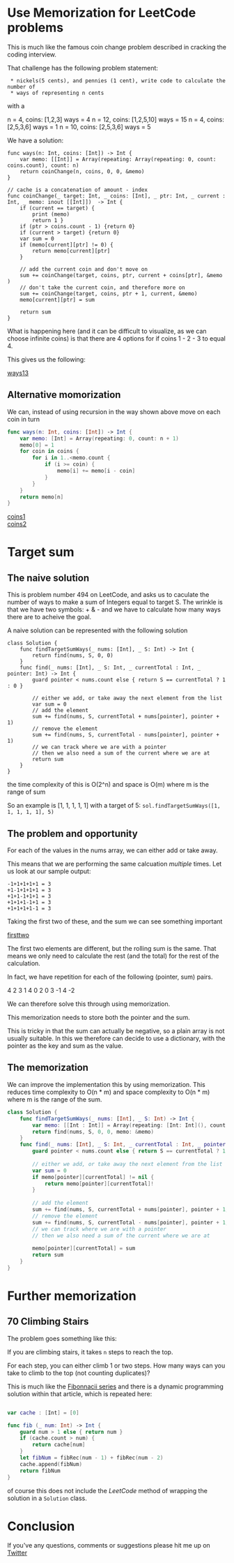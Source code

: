 # Use Memorization for LeetCode problems

This is much like the famous coin change problem described in cracking the coding interview.

That challenge has the following problem statement:

```Given an infinite number of quarters(25 cents), dimes(10 cents),
 * nickels(5 cents), and pennies (1 cent), write code to calculate the number of
 * ways of representing n cents
 ```
 with a 
 
n = 4, coins: [1,2,3] ways = 4
n = 12, coins: [1,2,5,10] ways = 15
n = 4, coins: [2,5,3,6] ways = 1
n = 10, coins: [2,5,3,6] ways = 5

We have a solution:

```
func ways(n: Int, coins: [Int]) -> Int {
    var memo: [[Int]] = Array(repeating: Array(repeating: 0, count: coins.count), count: n)
    return coinChange(n, coins, 0, 0, &memo)
}

// cache is a concatenation of amount - index
func coinChange(_ target: Int, _ coins: [Int], _ ptr: Int, _ current : Int, _ memo: inout [[Int]])  -> Int {
    if (current == target) {
        print (memo)
        return 1 }
    if (ptr > coins.count - 1) {return 0}
    if (current > target) {return 0}
    var sum = 0
    if (memo[current][ptr] != 0) {
        return memo[current][ptr]
    }

    // add the current coin and don't move on
    sum += coinChange(target, coins, ptr, current + coins[ptr], &memo )
    // don't take the current coin, and therefore more on
    sum += coinChange(target, coins, ptr + 1, current, &memo)
    memo[current][ptr] = sum

    return sum
}
```
What is happening here (and it can be difficult to visualize, as we can choose infinite coins) is that there are 4 options for if coins 1 - 2 - 3 to equal 4. 

This gives us the following:

[ways13](Images/ways13.png)


## Alternative momorization
We can, instead of using recursion in the way shown above move on each coin in turn



```swift
func ways(n: Int, coins: [Int]) -> Int {
    var memo: [Int] = Array(repeating: 0, count: n + 1)
    memo[0] = 1
    for coin in coins {
        for i in 1..<memo.count {
            if (i >= coin) {
                memo[i] += memo[i - coin]
            }
        }
    }
    return memo[n]
}
```


[coins1](Images/coins1.png)<br>
[coins2](Images/coins2.png)<br>

# Target sum
## The naive solution
This is problem number 494 on LeetCode, and asks us to caculate the number of ways to make a sum of Integers equal to target S. The wrinkle is that we have two symbols: + & - and we have to calculate how many ways there are to acheive the goal.

A naive solution can be represented with the following solution

```
class Solution {
    func findTargetSumWays(_ nums: [Int], _ S: Int) -> Int {
        return find(nums, S, 0, 0)
    }
    func find(_ nums: [Int], _ S: Int, _ currentTotal : Int, _ pointer: Int) -> Int {
        guard pointer < nums.count else { return S == currentTotal ? 1 : 0 }
        
        // either we add, or take away the next element from the list
        var sum = 0
        // add the element
        sum += find(nums, S, currentTotal + nums[pointer], pointer + 1)
        // remove the element
        sum += find(nums, S, currentTotal - nums[pointer], pointer + 1)
        // we can track where we are with a pointer
        // then we also need a sum of the current where we are at
        return sum
    }
}
```

the time complexity of this is O(2^n) and space is O(m) where m is the range of sum

So an example is [1, 1, 1, 1, 1] with a target of 5:
`sol.findTargetSumWays([1, 1, 1, 1, 1], 5)`

## The problem and opportunity
For each of the values in the nums array, we can either add or take away.

This means that we are performing the same calcuation *multiple* times. Let us look at our sample output:

```
-1+1+1+1+1 = 3
+1-1+1+1+1 = 3
+1+1-1+1+1 = 3
+1+1+1-1+1 = 3
+1+1+1+1-1 = 3
```

Taking the first two of these, and the sum we can see something important

[firsttwo](Images/firsttwo.png)

The first two elements are different, but the rolling sum is the same. That means we only need to calculate the rest (and the total) for the rest of the calculation.

In fact, we have repetition for each of the following (pointer, sum) pairs.

4 2
3 1
4 0
2 0
3 -1
4 -2

We can therefore solve this through using memorization.

This memorization needs to store both the pointer and the sum. 

This is tricky in that the sum can actually be negative, so a plain array is not usually suitable. In this we therefore can decide to use a dictionary, with the pointer as the key and sum as the value.


## The memorization
We can improve the implementation this by using memorization. This reduces time complexity to O(n * m) and space complexity to O(n * m) where m is the range of the sum.


```swift
class Solution {
    func findTargetSumWays(_ nums: [Int], _ S: Int) -> Int {
        var memo: [[Int : Int]] = Array(repeating: [Int: Int](), count: nums.count)
        return find(nums, S, 0, 0, memo: &memo)
    }
    func find(_ nums: [Int], _ S: Int, _ currentTotal : Int, _ pointer: Int, memo: inout [[Int : Int]]) -> Int {
        guard pointer < nums.count else { return S == currentTotal ? 1 : 0 }
        
        // either we add, or take away the next element from the list
        var sum = 0
        if memo[pointer][currentTotal] != nil {
            return memo[pointer][currentTotal]!
        }
        
        // add the element
        sum += find(nums, S, currentTotal + nums[pointer], pointer + 1, memo: &memo)
        // remove the element
        sum += find(nums, S, currentTotal - nums[pointer], pointer + 1, memo: &memo)
        // we can track where we are with a pointer
        // then we also need a sum of the current where we are at
        
        memo[pointer][currentTotal] = sum
        return sum
    }
}
```
# Further memorization
## 70 Climbing Stairs
The problem goes something like this:

If you are climbing stairs, it takes `n` steps to reach the top.

For each step, you can either climb 1 or two steps. How many ways can you take to climb to the top (not counting duplicates)?

This is much like the [Fibonnacii series](https://stevenpcurtis.medium.com/fibonacci-series-in-depth-using-swift-4699e940e89f) and there is a dynamic programming solution within that article, which is repeated here:

```swift

var cache : [Int] = [0]

func fib (_ num: Int) -> Int {
    guard num > 1 else { return num }
    if (cache.count > num) {
        return cache[num]
    }
    let fibNum = fibRec(num - 1) + fibRec(num - 2)
    cache.append(fibNum)
    return fibNum
}
```

of course this does not include the *LeetCode* method of wrapping the solution in a `Solution` class. 


# Conclusion



If you've any questions, comments or suggestions please hit me up on [Twitter](https://twitter.com/stevenpcurtis)
